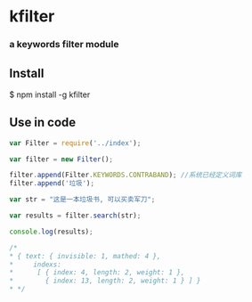 # kfilter 
### a keywords filter module

## Install

   $ npm install -g kfilter
  
    
## Use in code
```js
var Filter = require('../index');

var filter = new Filter();

filter.append(Filter.KEYWORDS.CONTRABAND); //系统已经定义词库
filter.append('垃圾');

var str = "这是一本垃圾书, 可以买卖军刀";

var results = filter.search(str);

console.log(results);

/*
* { text: { invisible: 1, mathed: 4 },
*     indexs: 
*      [ { index: 4, length: 2, weight: 1 },
*        { index: 13, length: 2, weight: 1 } ] }
* */
```    